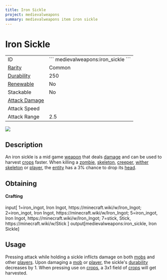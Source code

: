 ```yaml
---
title: Iron Sickle
project: medievalweapons
summary: medievalweapons item iron sickle
---
```

# Iron Sickle
<div class="main_table">
<div class="left_main_table">
<table class="left_table">
    <tbody>
        <tr>
            <td class="first-column">ID</td>
            <td class="second-column">
            ```
            medievalweapons:iron_sickle
            ```
            </td>
        </tr>
        <tr id="linear-top">
            <td class="first-column"><a href="https://minecraft.wiki/w/Rarity" target="_blank">Rarity</a></td>
            <td class="second-column">Common</td>
        </tr>
        <tr id="linear-top">
            <td class="first-column"><a href="https://minecraft.wiki/w/Durability" target="_blank">Durability</a></td>
            <td class="second-column">250</td>
        </tr>
        <tr id="linear-top">
            <td class="first-column"><a href="https://minecraft.wiki/w/Renewable_resource" target="_blank">Renewable</a></td>
            <td class="second-column">No</td>
        </tr>
        <tr id="linear-top">
            <td class="first-column">Stackable</td>
            <td class="second-column">No</td>
        </tr>
        <tr id="linear-top">
            <td class="first-column"><a href="https://minecraft.wiki/w/Damage" target="_blank">Attack Damage</a></td>
            <td class="second-column icon-element" icon-count="5" icon-id="melee" icon-exclusive></td>
        </tr>
        <tr id="linear-top">
            <td class="first-column">Attack Speed</td>
            <td class="second-column icon-element" icon-count="1.8" icon-id="melee_speed" icon-exclusive></td>
        </tr>
        <tr id="linear-top">
            <td class="first-column">Attack Range</td>
            <td class="second-column">2.5</td>
        </tr>
    </tbody>
</table>
</div>
    <img src="/wiki/assets/medievalweapons/items/iron_sickle.png" loading="lazy" class="right_img_table"/>
</div>

## Description
An iron sickle is a mid game [weapon](https://minecraft.wiki/w/Weapon) that deals [damage](https://minecraft.wiki/w/Damage) and can be used to harvest [crops](https://minecraft.wiki/w/Crops) faster. When killing a [zombie](https://minecraft.wiki/w/Zombie), [skeleton](https://minecraft.wiki/w/Skeleton), [creeper](https://minecraft.wiki/w/Creeper), [wither skeleton](https://minecraft.wiki/w/Wither_Skeleton) or [player](https://minecraft.wiki/w/Player), the [entity](https://minecraft.wiki/w/Mob) has a 3% chance to drop its [head](https://minecraft.wiki/w/Head).

## Obtaining
#### Crafting
<div id="crafting-table">
<div class="crafting-element" crafting-type="vanilla_crafting">
input[
    1=iron_ingot, Iron Ingot, https://minecraft.wiki/w/Iron_Ingot;
    2=iron_ingot, Iron Ingot, https://minecraft.wiki/w/Iron_Ingot;
    5=iron_ingot, Iron Ingot, https://minecraft.wiki/w/Iron_Ingot;
    7=stick, Stick, https://minecraft.wiki/w/Stick
]
output[medievalweapons:iron_sickle, Iron Sickle]
</div>
</div>

## Usage
Pressing attack while holding a sickle inflicts damage on both [mobs](https://minecraft.wiki/w/Mob) and other [players](https://minecraft.wiki/w/Player). Upon damaging a [mob](https://minecraft.wiki/w/Mob) or [player](https://minecraft.wiki/w/Player), the sickle's [durability](https://minecraft.wiki/w/Durability) decreases by 1. When pressing use on [crops](https://minecraft.wiki/w/Crops), a 3x1 field of [crops](https://minecraft.wiki/w/Crops) will get harvested.
